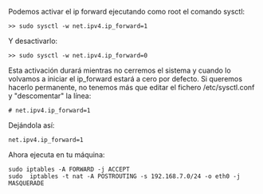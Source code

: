 Podemos activar el ip forward ejecutando como root el comando sysctl:

`>> sudo sysctl -w net.ipv4.ip_forward=1`

Y desactivarlo:

`>> sudo sysctl -w net.ipv4.ip_forward=0`

Esta activación durará mientras no cerremos el sistema y cuando lo volvamos a iniciar el ip_forward estará a cero por defecto. Si queremos hacerlo permanente, no tenemos más que editar el fichero /etc/sysctl.conf y "descomentar" la línea:

```
# net.ipv4.ip_forward=1
```
Dejándola así:

```
net.ipv4.ip_forward=1 
```

Ahora ejecuta en tu máquina:

```
sudo iptables -A FORWARD -j ACCEPT
sudo  iptables -t nat -A POSTROUTING -s 192.168.7.0/24 -o eth0 -j MASQUERADE
```

